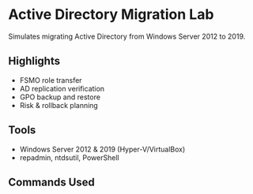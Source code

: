 # Active Directory Migration Lab

Simulates migrating Active Directory from Windows Server 2012 to 2019.

## Highlights
- FSMO role transfer
- AD replication verification
- GPO backup and restore
- Risk & rollback planning

## Tools
- Windows Server 2012 & 2019 (Hyper-V/VirtualBox)
- repadmin, ntdsutil, PowerShell

## Commands Used
